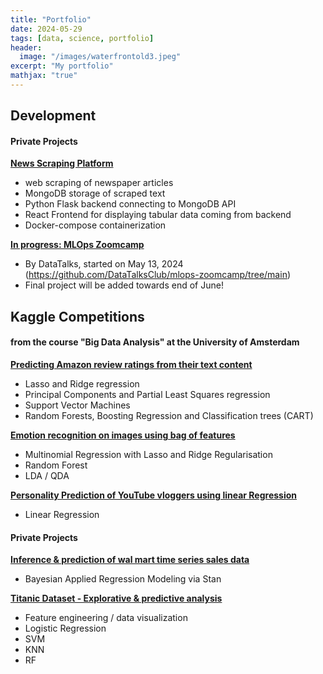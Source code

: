 ```yaml
---
title: "Portfolio"
date: 2024-05-29
tags: [data, science, portfolio]
header:
  image: "/images/waterfrontold3.jpeg"
excerpt: "My portfolio"
mathjax: "true"
---
```



## Development

#### Private Projects

[**News Scraping Platform**](https://github.com/Alexander-Heinz/NewsScraping_staging)
* web scraping of newspaper articles
* MongoDB storage of scraped text
* Python Flask backend connecting to MongoDB API
* React Frontend for displaying tabular data coming from backend
* Docker-compose containerization


[**In progress: MLOps Zoomcamp**](https://github.com/Alexander-Heinz/mlops-zoomcamp)
* By DataTalks, started on May 13, 2024 (https://github.com/DataTalksClub/mlops-zoomcamp/tree/main)
* Final project will be added towards end of June!


## Kaggle Competitions
#### from the course "Big Data Analysis" at the University of Amsterdam

[**Predicting Amazon review ratings from their text content**](https://www.kaggle.com/glaswasser/baby-reviews-elise-tom-alex-group-5-round-2)
* Lasso and Ridge regression
* Principal Components and Partial Least Squares regression
* Support Vector Machines
* Random Forests, Boosting Regression and Classification trees (CART)


[**Emotion recognition on images using bag of features**](https://www.kaggle.com/glaswasser/emotion-recognition-t5-alexander-cathelijne-final)
* Multinomial Regression with Lasso and Ridge Regularisation
* Random Forest
* LDA / QDA


[**Personality Prediction of YouTube vloggers using linear Regression**](https://www.kaggle.com/glaswasser/notebook-bertlich-arja-heinz-team-2)

* Linear Regression


#### Private Projects

[**Inference & prediction of wal mart time series sales data**](https://www.kaggle.com/code/glaswasser/inference-prediction-bayesian-regression-rstan)

* Bayesian Applied Regression Modeling via Stan



[**Titanic Dataset - Explorative & predictive analysis**](https://www.kaggle.com/code/glaswasser/titanic-dataset-explorative-predictive-analysis)

* Feature engineering / data visualization
* Logistic Regression
* SVM
* KNN
* RF

